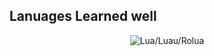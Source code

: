 ## Lanuages Learned well
<div style="width: inherit;height: 20; text-align: center;">
  <img src="[/images/python.svg](https://skillicons.dev/icons?i=lua)" alt="Lua/Luau/Rolua">
</div>
